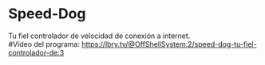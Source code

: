 # Speed-Dog
Tu fiel controlador de velocidad de conexión a internet.  
#Vídeo del programa:
   https://lbry.tv/@OffShellSystem:2/speed-dog-tu-fiel-controlador-de:3

